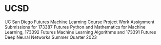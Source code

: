 # UCSD
UC San Diego Futures Machine Learning Course Project Work
Assignment Submissions for 173387 Futures Python and Mathematics for Machine Learning, 173392 Futures Machine Learning Algorithms and 173391 Futures Deep Neural Networks Summer Quarter 2023
